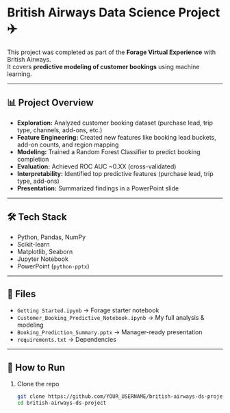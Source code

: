 # British Airways Data Science Project ✈️

This project was completed as part of the **Forage Virtual Experience** with British Airways.  
It covers **predictive modeling of customer bookings** using machine learning.

---

## 📊 Project Overview
- **Exploration:** Analyzed customer booking dataset (purchase lead, trip type, channels, add-ons, etc.)
- **Feature Engineering:** Created new features like booking lead buckets, add-on counts, and region mapping
- **Modeling:** Trained a Random Forest Classifier to predict booking completion
- **Evaluation:** Achieved ROC AUC ~0.XX (cross-validated)
- **Interpretability:** Identified top predictive features (purchase lead, trip type, add-ons)
- **Presentation:** Summarized findings in a PowerPoint slide

---

## 🛠️ Tech Stack
- Python, Pandas, NumPy
- Scikit-learn
- Matplotlib, Seaborn
- Jupyter Notebook
- PowerPoint (`python-pptx`)

---

## 📂 Files
- `Getting Started.ipynb` → Forage starter notebook
- `Customer_Booking_Predictive_Notebook.ipynb` → My full analysis & modeling
- `Booking_Prediction_Summary.pptx` → Manager-ready presentation
- `requirements.txt` → Dependencies

---

## 🚀 How to Run
1. Clone the repo
   ```bash
   git clone https://github.com/YOUR_USERNAME/british-airways-ds-project.git
   cd british-airways-ds-project

